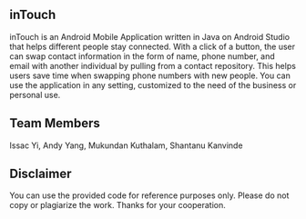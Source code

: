 inTouch
------
inTouch is an Android Mobile Application written in Java on Android Studio that helps different people stay connected. With a click of a button, the user can swap contact information in the form of name, phone number, and email with another individual by pulling from a contact repository. This helps users save time when swapping phone numbers with new people. You can use the application in any setting, customized to the need of the business or personal use.

Team Members
------
Issac Yi, Andy Yang, Mukundan Kuthalam, Shantanu Kanvinde

Disclaimer
------
You can use the provided code for reference purposes only. Please do not copy or plagiarize the work. Thanks for your cooperation.
